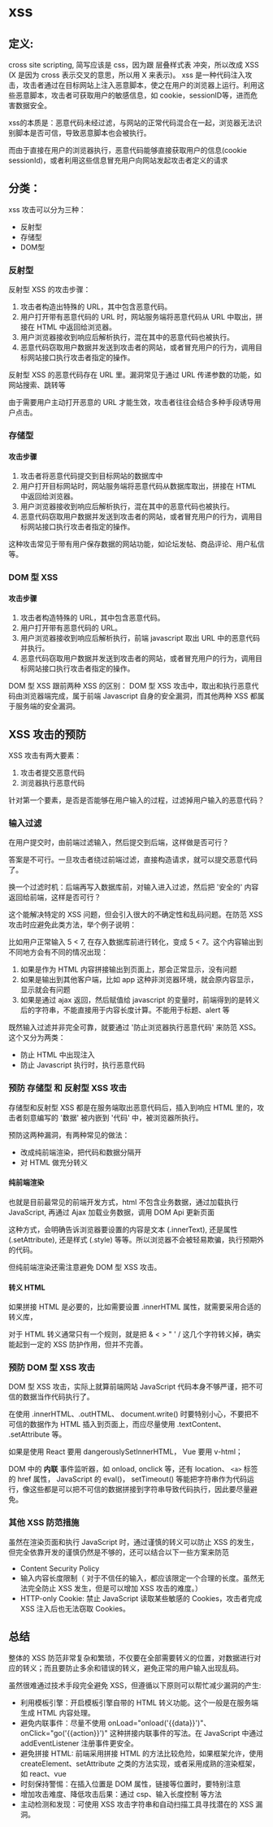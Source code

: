 # xss

## 定义:

cross site scripting, 简写应该是 css，因为跟 层叠样式表 冲突，所以改成 XSS (X 是因为 cross 表示交叉的意思，所以用 X 来表示)。 xss 是一种代码注入攻击，攻击者通过在目标网站上注入恶意脚本，使之在用户的浏览器上运行。利用这些恶意脚本，攻击者可获取用户的敏感信息，如 cookie，sessionID等，进而危害数据安全。

xss的本质是：恶意代码未经过滤，与网站的正常代码混合在一起，浏览器无法识别脚本是否可信，导致恶意脚本也会被执行。

而由于直接在用户的浏览器执行，恶意代码能够直接获取用户的信息(cookie sessionId)，或者利用这些信息冒充用户向网站发起攻击者定义的请求

## 分类：

xss 攻击可以分为三种：

+ 反射型
+ 存储型
+ DOM型

### 反射型

反射型 XSS 的攻击步骤：

1. 攻击者构造出特殊的 URL，其中包含恶意代码。
1. 用户打开带有恶意代码的 URL 时，网站服务端将恶意代码从 URL 中取出，拼接在 HTML 中返回给浏览器。
1. 用户浏览器接收到响应后解析执行，混在其中的恶意代码也被执行。
1. 恶意代码窃取用户数据并发送到攻击者的网站，或者冒充用户的行为，调用目标网站接口执行攻击者指定的操作。

反射型 XSS 的恶意代码存在 URL 里。漏洞常见于通过 URL 传递参数的功能，如网站搜索、跳转等

由于需要用户主动打开恶意的 URL 才能生效，攻击者往往会结合多种手段诱导用户点击。

### 存储型

#### 攻击步骤

1. 攻击者将恶意代码提交到目标网站的数据库中
1. 用户打开目标网站时，网站服务端将恶意代码从数据库取出，拼接在 HTML 中返回给浏览器。
1. 用户浏览器接收到响应后解析执行，混在其中的恶意代码也被执行。
1. 恶意代码窃取用户数据并发送到攻击者的网站，或者冒充用户的行为，调用目标网站接口执行攻击者指定的操作。

这种攻击常见于带有用户保存数据的网站功能，如论坛发帖、商品评论、用户私信等。

### DOM 型 XSS

#### 攻击步骤

1. 攻击者构造特殊的 URL，其中包含恶意代码。
1. 用户打开带有恶意代码的 URL。
1. 用户浏览器接收到响应后解析执行，前端 javascript 取出 URL 中的恶意代码并执行。
1. 恶意代码窃取用户数据并发送到攻击者的网站，或者冒充用户的行为，调用目标网站接口执行攻击者指定的操作。

DOM 型 XSS 跟前两种 XSS 的区别： DOM 型 XSS 攻击中，取出和执行恶意代码由浏览器端完成，属于前端 Javascript 自身的安全漏洞，而其他两种 XSS 都属于服务端的安全漏洞。

## XSS 攻击的预防

XSS 攻击有两大要素：

1. 攻击者提交恶意代码
1. 浏览器执行恶意代码

针对第一个要素，是否是否能够在用户输入的过程，过滤掉用户输入的恶意代码？

### 输入过滤

在用户提交时，由前端过滤输入，然后提交到后端，这样做是否可行？

答案是不可行。一旦攻击者绕过前端过滤，直接构造请求，就可以提交恶意代码了。

换一个过滤时机：后端再写入数据库前，对输入进入过滤，然后把 '安全的' 内容返回给前端，这样是否可行？

这个能解决特定的 XSS 问题，但会引入很大的不确定性和乱码问题。在防范 XSS 攻击时应避免此类方法，举个例子说明：

比如用户正常输入 5 < 7, 在存入数据库前进行转化，变成 5 &lt; 7。这个内容输出到不同地方会有不同的情况出现：

1. 如果是作为 HTML 内容拼接输出到页面上，那会正常显示，没有问题
1. 如果是输出到其他客户端，比如 app 这种非浏览器环境，就会原内容显示，显示就会有问题
1. 如果是通过 ajax 返回，然后赋值给 javascript 的变量时，前端得到的是转义后的字符串，不能直接用于内容长度计算。不能用于标题、alert 等

既然输入过滤并非完全可靠，就要通过 '防止浏览器执行恶意代码' 来防范 XSS。这个又分为两类：

+ 防止 HTML 中出现注入
+ 防止 Javascript 执行时，执行恶意代码

### 预防 存储型 和 反射型 XSS 攻击

存储型和反射型 XSS 都是在服务端取出恶意代码后，插入到响应 HTML 里的，攻击者刻意编写的 '数据' 被内嵌到 '代码' 中，被浏览器所执行。

预防这两种漏洞，有两种常见的做法：

+ 改成纯前端渲染，把代码和数据分隔开
+ 对 HTML 做充分转义

#### 纯前端渲染

也就是目前最常见的前端开发方式，html 不包含业务数据，通过加载执行 JavaScript, 再通过 Ajax 加载业务数据，调用 DOM Api 更新页面

这种方式，会明确告诉浏览器要设置的内容是文本 (.innerText), 还是属性 (.setAttribute), 还是样式 (.style) 等等。所以浏览器不会被轻易欺骗，执行预期外的代码。

但纯前端渲染还需注意避免 DOM 型 XSS 攻击。

#### 转义 HTML

如果拼接 HTML 是必要的，比如需要设置 .innerHTML 属性，就需要采用合适的转义库，

对于 HTML 转义通常只有一个规则，就是把 & < > " ' / 这几个字符转义掉，确实能起到一定的 XSS 防护作用，但并不完善。

### 预防 DOM 型 XSS 攻击

DOM 型 XSS 攻击，实际上就算前端网站 JavaScript 代码本身不够严谨，把不可信的数据当作代码执行了。

在使用 .innerHTML、.outHTML、 document.write() 时要特别小心，不要把不可信的数据作为 HTML 插入到页面上，而应尽量使用 .textContent、 .setAttribute 等。

如果是使用 React 要用 dangerouslySetInnerHTML， Vue 要用 v-html；

DOM 中的 __内联__ 事件监听器，如 onload, onclick 等，还有 location、 `<a>` 标签的 href 属性， JavaScript 的 eval()， setTimeout() 等能把字符串作为代码运行，像这些都是可以把不可信的数据拼接到字符串导致代码执行，因此要尽量避免。

### 其他 XSS 防范措施

虽然在渲染页面和执行 JavaScript 时，通过谨慎的转义可以防止 XSS 的发生，但完全依靠开发的谨慎仍然是不够的，还可以结合以下一些方案来防范

+ Content Security Policy
+ 输入内容长度限制（ 对于不信任的输入，都应该限定一个合理的长度。虽然无法完全防止 XSS 发生，但是可以增加 XSS 攻击的难度。）
+ HTTP-only Cookie: 禁止 JavaScript 读取某些敏感的 Cookies，攻击者完成 XSS 注入后也无法窃取 Cookies。

## 总结

整体的 XSS 防范非常复杂和繁琐，不仅要在全部需要转义的位置，对数据进行对应的转义；而且要防止多余和错误的转义，避免正常的用户输入出现乱码。

虽然很难通过技术手段完全避免 XSS，但遵循以下原则可以帮忙减少漏洞的产生:

+ 利用模板引擎：开启模板引擎自带的 HTML 转义功能。这个一般是在服务端生成 HTML 内容处理。
+ 避免内联事件：尽量不使用 onLoad="onload('{{data}}')"、onClick="go('{{action}}')" 这种拼接内联事件的写法。在 JavaScript 中通过 addEventListener 注册事件更安全。
+ 避免拼接 HTML: 前端采用拼接 HTML 的方法比较危险，如果框架允许，使用 createElement、setAttribute 之类的方法实现，或者采用成熟的渲染框架，如 react、vue
+ 时刻保持警惕：在插入位置是 DOM 属性，链接等位置时，要特别注意
+ 增加攻击难度、降低攻击后果：通过 csp、输入长度控制 等方法
+ 主动检测和发现：可使用 XSS 攻击字符串和自动扫描工具寻找潜在的 XSS 漏洞。